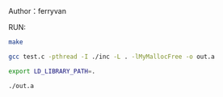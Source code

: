 Author：ferryvan

RUN:

```bash
make

gcc test.c -pthread -I ./inc -L . -lMyMallocFree -o out.a

export LD_LIBRARY_PATH=.

./out.a
```
